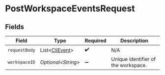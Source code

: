 # PostWorkspaceEventsRequest


## Fields

| Field                                              | Type                                               | Required                                           | Description                                        |
| -------------------------------------------------- | -------------------------------------------------- | -------------------------------------------------- | -------------------------------------------------- |
| `requestBody`                                      | List\<[CliEvent](../../models/shared/CliEvent.md)> | :heavy_check_mark:                                 | N/A                                                |
| `workspaceID`                                      | *Optional\<String>*                                | :heavy_minus_sign:                                 | Unique identifier of the workspace.                |